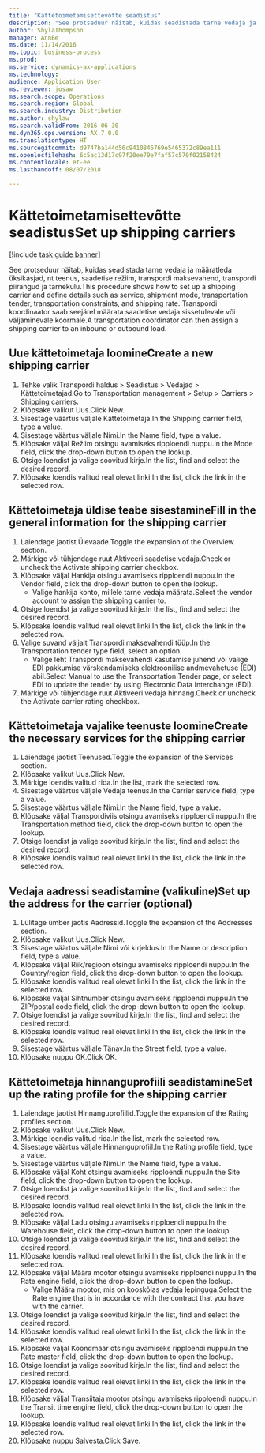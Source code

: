 ```yaml
--- 
title: "Kättetoimetamisettevõtte seadistus"
description: "See protseduur näitab, kuidas seadistada tarne vedaja ja määratleda üksikasjad, nt teenus, saadetise režiim, transpordi maksevahend, transpordi piirangud ja tarnekulu."
author: ShylaThompson
manager: AnnBe
ms.date: 11/14/2016
ms.topic: business-process
ms.prod: 
ms.service: dynamics-ax-applications
ms.technology: 
audience: Application User
ms.reviewer: josaw
ms.search.scope: Operations
ms.search.region: Global
ms.search.industry: Distribution
ms.author: shylaw
ms.search.validFrom: 2016-06-30
ms.dyn365.ops.version: AX 7.0.0
ms.translationtype: HT
ms.sourcegitcommit: d9747ba144d56c9410846769e5465372c89ea111
ms.openlocfilehash: 6c5ac13d17c97f20ee79e7faf57c570f02158424
ms.contentlocale: et-ee
ms.lasthandoff: 08/07/2018

---
```

# <a name="set-up-shipping-carriers"></a><span data-ttu-id="23d05-103">Kättetoimetamisettevõtte seadistus</span><span class="sxs-lookup"><span data-stu-id="23d05-103">Set up shipping carriers</span></span>

[!include [task guide banner](../../includes/task-guide-banner.md)]

<span data-ttu-id="23d05-104">See protseduur näitab, kuidas seadistada tarne vedaja ja määratleda üksikasjad, nt teenus, saadetise režiim, transpordi maksevahend, transpordi piirangud ja tarnekulu.</span><span class="sxs-lookup"><span data-stu-id="23d05-104">This procedure shows how to set up a shipping carrier and define details such as service, shipment mode, transportation tender, transportation constraints, and shipping rate.</span></span> <span data-ttu-id="23d05-105">Transpordi koordinaator saab seejärel määrata saadetise vedaja sissetulevale või väljaminevale koormale.</span><span class="sxs-lookup"><span data-stu-id="23d05-105">A transportation coordinator can then assign a shipping carrier to an inbound or outbound load.</span></span>


## <a name="create-a-new-shipping-carrier"></a><span data-ttu-id="23d05-106">Uue kättetoimetaja loomine</span><span class="sxs-lookup"><span data-stu-id="23d05-106">Create a new shipping carrier</span></span>
1. <span data-ttu-id="23d05-107">Tehke valik Transpordi haldus > Seadistus > Vedajad > Kättetoimetajad.</span><span class="sxs-lookup"><span data-stu-id="23d05-107">Go to Transportation management > Setup > Carriers > Shipping carriers.</span></span>
2. <span data-ttu-id="23d05-108">Klõpsake valikut Uus.</span><span class="sxs-lookup"><span data-stu-id="23d05-108">Click New.</span></span>
3. <span data-ttu-id="23d05-109">Sisestage väärtus väljale Kättetoimetaja.</span><span class="sxs-lookup"><span data-stu-id="23d05-109">In the Shipping carrier field, type a value.</span></span>
4. <span data-ttu-id="23d05-110">Sisestage väärtus väljale Nimi.</span><span class="sxs-lookup"><span data-stu-id="23d05-110">In the Name field, type a value.</span></span>
5. <span data-ttu-id="23d05-111">Klõpsake väljal Režiim otsingu avamiseks ripploendi nuppu.</span><span class="sxs-lookup"><span data-stu-id="23d05-111">In the Mode field, click the drop-down button to open the lookup.</span></span>
6. <span data-ttu-id="23d05-112">Otsige loendist ja valige soovitud kirje.</span><span class="sxs-lookup"><span data-stu-id="23d05-112">In the list, find and select the desired record.</span></span>
7. <span data-ttu-id="23d05-113">Klõpsake loendis valitud real olevat linki.</span><span class="sxs-lookup"><span data-stu-id="23d05-113">In the list, click the link in the selected row.</span></span>

## <a name="fill-in-the-general-information-for-the-shipping-carrier"></a><span data-ttu-id="23d05-114">Kättetoimetaja üldise teabe sisestamine</span><span class="sxs-lookup"><span data-stu-id="23d05-114">Fill in the general information for the shipping carrier</span></span>
1. <span data-ttu-id="23d05-115">Laiendage jaotist Ülevaade.</span><span class="sxs-lookup"><span data-stu-id="23d05-115">Toggle the expansion of the Overview section.</span></span>
2. <span data-ttu-id="23d05-116">Märkige või tühjendage ruut Aktiveeri saadetise vedaja.</span><span class="sxs-lookup"><span data-stu-id="23d05-116">Check or uncheck the Activate shipping carrier checkbox.</span></span>
3. <span data-ttu-id="23d05-117">Klõpsake väljal Hankija otsingu avamiseks ripploendi nuppu.</span><span class="sxs-lookup"><span data-stu-id="23d05-117">In the Vendor field, click the drop-down button to open the lookup.</span></span>
    * <span data-ttu-id="23d05-118">Valige hankija konto, millele tarne vedaja määrata.</span><span class="sxs-lookup"><span data-stu-id="23d05-118">Select the vendor account to assign the shipping carrier to.</span></span>  
4. <span data-ttu-id="23d05-119">Otsige loendist ja valige soovitud kirje.</span><span class="sxs-lookup"><span data-stu-id="23d05-119">In the list, find and select the desired record.</span></span>
5. <span data-ttu-id="23d05-120">Klõpsake loendis valitud real olevat linki.</span><span class="sxs-lookup"><span data-stu-id="23d05-120">In the list, click the link in the selected row.</span></span>
6. <span data-ttu-id="23d05-121">Valige suvand väljalt Transpordi maksevahendi tüüp.</span><span class="sxs-lookup"><span data-stu-id="23d05-121">In the Transportation tender type field, select an option.</span></span>
    * <span data-ttu-id="23d05-122">Valige leht Transpordi maksevahendi kasutamise juhend või valige EDI pakkumise värskendamiseks elektroonilise andmevahetuse (EDI) abil.</span><span class="sxs-lookup"><span data-stu-id="23d05-122">Select Manual to use the Transportation Tender page, or select EDI to update the tender by using Electronic Data Interchange (EDI).</span></span>  
7. <span data-ttu-id="23d05-123">Märkige või tühjendage ruut Aktiveeri vedaja hinnang.</span><span class="sxs-lookup"><span data-stu-id="23d05-123">Check or uncheck the Activate carrier rating checkbox.</span></span>

## <a name="create-the-necessary-services-for-the-shipping-carrier"></a><span data-ttu-id="23d05-124">Kättetoimetaja vajalike teenuste loomine</span><span class="sxs-lookup"><span data-stu-id="23d05-124">Create the necessary services for the shipping carrier</span></span>
1. <span data-ttu-id="23d05-125">Laiendage jaotist Teenused.</span><span class="sxs-lookup"><span data-stu-id="23d05-125">Toggle the expansion of the Services section.</span></span>
2. <span data-ttu-id="23d05-126">Klõpsake valikut Uus.</span><span class="sxs-lookup"><span data-stu-id="23d05-126">Click New.</span></span>
3. <span data-ttu-id="23d05-127">Märkige loendis valitud rida.</span><span class="sxs-lookup"><span data-stu-id="23d05-127">In the list, mark the selected row.</span></span>
4. <span data-ttu-id="23d05-128">Sisestage väärtus väljale Vedaja teenus.</span><span class="sxs-lookup"><span data-stu-id="23d05-128">In the Carrier service field, type a value.</span></span>
5. <span data-ttu-id="23d05-129">Sisestage väärtus väljale Nimi.</span><span class="sxs-lookup"><span data-stu-id="23d05-129">In the Name field, type a value.</span></span>
6. <span data-ttu-id="23d05-130">Klõpsake väljal Transpordiviis otsingu avamiseks ripploendi nuppu.</span><span class="sxs-lookup"><span data-stu-id="23d05-130">In the Transportation method field, click the drop-down button to open the lookup.</span></span>
7. <span data-ttu-id="23d05-131">Otsige loendist ja valige soovitud kirje.</span><span class="sxs-lookup"><span data-stu-id="23d05-131">In the list, find and select the desired record.</span></span>
8. <span data-ttu-id="23d05-132">Klõpsake loendis valitud real olevat linki.</span><span class="sxs-lookup"><span data-stu-id="23d05-132">In the list, click the link in the selected row.</span></span>

## <a name="set-up-the-address-for-the-carrier-optional"></a><span data-ttu-id="23d05-133">Vedaja aadressi seadistamine (valikuline)</span><span class="sxs-lookup"><span data-stu-id="23d05-133">Set up the address for the carrier (optional)</span></span>
1. <span data-ttu-id="23d05-134">Lülitage ümber jaotis Aadressid.</span><span class="sxs-lookup"><span data-stu-id="23d05-134">Toggle the expansion of the Addresses section.</span></span>
2. <span data-ttu-id="23d05-135">Klõpsake valikut Uus.</span><span class="sxs-lookup"><span data-stu-id="23d05-135">Click New.</span></span>
3. <span data-ttu-id="23d05-136">Sisestage väärtus väljale Nimi või kirjeldus.</span><span class="sxs-lookup"><span data-stu-id="23d05-136">In the Name or description field, type a value.</span></span>
4. <span data-ttu-id="23d05-137">Klõpsake väljal Riik/regioon otsingu avamiseks ripploendi nuppu.</span><span class="sxs-lookup"><span data-stu-id="23d05-137">In the Country/region field, click the drop-down button to open the lookup.</span></span>
5. <span data-ttu-id="23d05-138">Klõpsake loendis valitud real olevat linki.</span><span class="sxs-lookup"><span data-stu-id="23d05-138">In the list, click the link in the selected row.</span></span>
6. <span data-ttu-id="23d05-139">Klõpsake väljal Sihtnumber otsingu avamiseks ripploendi nuppu.</span><span class="sxs-lookup"><span data-stu-id="23d05-139">In the ZIP/postal code field, click the drop-down button to open the lookup.</span></span>
7. <span data-ttu-id="23d05-140">Otsige loendist ja valige soovitud kirje.</span><span class="sxs-lookup"><span data-stu-id="23d05-140">In the list, find and select the desired record.</span></span>
8. <span data-ttu-id="23d05-141">Klõpsake loendis valitud real olevat linki.</span><span class="sxs-lookup"><span data-stu-id="23d05-141">In the list, click the link in the selected row.</span></span>
9. <span data-ttu-id="23d05-142">Sisestage väärtus väljale Tänav.</span><span class="sxs-lookup"><span data-stu-id="23d05-142">In the Street field, type a value.</span></span>
10. <span data-ttu-id="23d05-143">Klõpsake nuppu OK.</span><span class="sxs-lookup"><span data-stu-id="23d05-143">Click OK.</span></span>

## <a name="set-up-the-rating-profile-for-the-shipping-carrier"></a><span data-ttu-id="23d05-144">Kättetoimetaja hinnanguprofiili seadistamine</span><span class="sxs-lookup"><span data-stu-id="23d05-144">Set up the rating profile for the shipping carrier</span></span>
1. <span data-ttu-id="23d05-145">Laiendage jaotist Hinnanguprofiilid.</span><span class="sxs-lookup"><span data-stu-id="23d05-145">Toggle the expansion of the Rating profiles section.</span></span>
2. <span data-ttu-id="23d05-146">Klõpsake valikut Uus.</span><span class="sxs-lookup"><span data-stu-id="23d05-146">Click New.</span></span>
3. <span data-ttu-id="23d05-147">Märkige loendis valitud rida.</span><span class="sxs-lookup"><span data-stu-id="23d05-147">In the list, mark the selected row.</span></span>
4. <span data-ttu-id="23d05-148">Sisestage väärtus väljale Hinnanguprofiil.</span><span class="sxs-lookup"><span data-stu-id="23d05-148">In the Rating profile field, type a value.</span></span>
5. <span data-ttu-id="23d05-149">Sisestage väärtus väljale Nimi.</span><span class="sxs-lookup"><span data-stu-id="23d05-149">In the Name field, type a value.</span></span>
6. <span data-ttu-id="23d05-150">Klõpsake väljal Koht otsingu avamiseks ripploendi nuppu.</span><span class="sxs-lookup"><span data-stu-id="23d05-150">In the Site field, click the drop-down button to open the lookup.</span></span>
7. <span data-ttu-id="23d05-151">Otsige loendist ja valige soovitud kirje.</span><span class="sxs-lookup"><span data-stu-id="23d05-151">In the list, find and select the desired record.</span></span>
8. <span data-ttu-id="23d05-152">Klõpsake loendis valitud real olevat linki.</span><span class="sxs-lookup"><span data-stu-id="23d05-152">In the list, click the link in the selected row.</span></span>
9. <span data-ttu-id="23d05-153">Klõpsake väljal Ladu otsingu avamiseks ripploendi nuppu.</span><span class="sxs-lookup"><span data-stu-id="23d05-153">In the Warehouse field, click the drop-down button to open the lookup.</span></span>
10. <span data-ttu-id="23d05-154">Otsige loendist ja valige soovitud kirje.</span><span class="sxs-lookup"><span data-stu-id="23d05-154">In the list, find and select the desired record.</span></span>
11. <span data-ttu-id="23d05-155">Klõpsake loendis valitud real olevat linki.</span><span class="sxs-lookup"><span data-stu-id="23d05-155">In the list, click the link in the selected row.</span></span>
12. <span data-ttu-id="23d05-156">Klõpsake väljal Määra mootor otsingu avamiseks ripploendi nuppu.</span><span class="sxs-lookup"><span data-stu-id="23d05-156">In the Rate engine field, click the drop-down button to open the lookup.</span></span>
    * <span data-ttu-id="23d05-157">Valige Määra mootor, mis on kooskõlas vedaja lepinguga.</span><span class="sxs-lookup"><span data-stu-id="23d05-157">Select the Rate engine that is in accordance with the contract that you have with the carrier.</span></span>  
13. <span data-ttu-id="23d05-158">Otsige loendist ja valige soovitud kirje.</span><span class="sxs-lookup"><span data-stu-id="23d05-158">In the list, find and select the desired record.</span></span>
14. <span data-ttu-id="23d05-159">Klõpsake loendis valitud real olevat linki.</span><span class="sxs-lookup"><span data-stu-id="23d05-159">In the list, click the link in the selected row.</span></span>
15. <span data-ttu-id="23d05-160">Klõpsake väljal Koondmäär otsingu avamiseks ripploendi nuppu.</span><span class="sxs-lookup"><span data-stu-id="23d05-160">In the Rate master field, click the drop-down button to open the lookup.</span></span>
16. <span data-ttu-id="23d05-161">Otsige loendist ja valige soovitud kirje.</span><span class="sxs-lookup"><span data-stu-id="23d05-161">In the list, find and select the desired record.</span></span>
17. <span data-ttu-id="23d05-162">Klõpsake loendis valitud real olevat linki.</span><span class="sxs-lookup"><span data-stu-id="23d05-162">In the list, click the link in the selected row.</span></span>
18. <span data-ttu-id="23d05-163">Klõpsake väljal Transiitaja mootor otsingu avamiseks ripploendi nuppu.</span><span class="sxs-lookup"><span data-stu-id="23d05-163">In the Transit time engine field, click the drop-down button to open the lookup.</span></span>
19. <span data-ttu-id="23d05-164">Klõpsake loendis valitud real olevat linki.</span><span class="sxs-lookup"><span data-stu-id="23d05-164">In the list, click the link in the selected row.</span></span>
20. <span data-ttu-id="23d05-165">Klõpsake nuppu Salvesta.</span><span class="sxs-lookup"><span data-stu-id="23d05-165">Click Save.</span></span>


